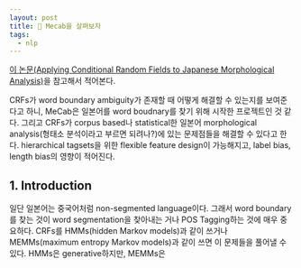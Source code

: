 ```yaml
---
layout: post
title: 🔪 Mecab을 살펴보자
tags:
  - nlp
---
```


[이 논문(Applying Conditional Random Fields to Japanese Morphological Analysis)](https://www.aclweb.org/anthology/W04-3230.pdf)을 참고해서 적어본다.

CRFs가 word boundary ambiguity가 존재할 때 어떻게 해결할 수 있는지를 보여준다고 하니, MeCab은 일본어를 word boudnary를 찾기 위해 시작한 프로젝트인 것 같다. 그리고 CRFs가 corpus based나 statistical한 일본어 morphological analysis(형태소 분석이라고 부르면 되려나?)에 있는 문제점들을 해결할 수 있다고 한다. hierarchical tagsets을 위한 flexible feature design이 가능해지고, label bias, length bias의 영향이 적어진다.

## 1. Introduction

일단 일본어는 중국어처럼 non-segmented language이다. 그래서 word boundary를 찾는 것이 word segmentation을 찾아내는 거나 POS Tagging하는 것에 매우 중요하다. CRFs를 HMMs(hidden Markov models)과 같이 쓰거나 MEMMs(maximum entropy Markov models)과 같이 쓰면 이 문제들을 풀어낼 수 있다. HMMs은 generative하지만, MEMMs은
